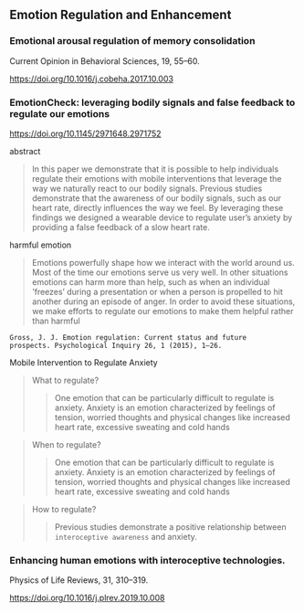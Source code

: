## Emotion Regulation and Enhancement

### Emotional arousal regulation of memory consolidation

Current Opinion in Behavioral Sciences, 19, 55–60. 

https://doi.org/10.1016/j.cobeha.2017.10.003





### EmotionCheck: leveraging bodily signals and false feedback to regulate our emotions

https://doi.org/10.1145/2971648.2971752

abstract

> In this paper we demonstrate that it is possible to help individuals regulate their emotions with mobile interventions that leverage the way we naturally react to our bodily signals. Previous studies demonstrate that the awareness of our bodily signals, such as our heart rate, directly influences the way we feel. By leveraging these findings we designed a wearable device to regulate user’s anxiety by providing a false feedback of a slow heart rate.

harmful emotion

>Emotions powerfully shape how we interact with the world around us. Most of the time our emotions serve us very well. In other situations emotions can harm more than help, such as when an individual ’freezes’ during a presentation or when a person is propelled to hit another during an episode of anger. In order to avoid these situations, we make efforts to regulate our emotions to make them helpful rather than harmful

```
Gross, J. J. Emotion regulation: Current status and future
prospects. Psychological Inquiry 26, 1 (2015), 1–26.
```

Mobile Intervention to Regulate Anxiety

> What to regulate?
>
> >One emotion that can be particularly difficult to regulate is anxiety. Anxiety is an emotion characterized by feelings of tension, worried thoughts and physical changes like increased heart rate, excessive sweating and cold hands

>When to regulate?
>
>>One emotion that can be particularly difficult to regulate is anxiety. Anxiety is an emotion characterized by feelings of tension, worried thoughts and physical changes like increased heart rate, excessive sweating and cold hands

>How to regulate?
>
>>Previous studies demonstrate a positive relationship between `interoceptive awareness` and anxiety.





### Enhancing human emotions with interoceptive technologies. 

Physics of Life Reviews, 31, 310–319. 

https://doi.org/10.1016/j.plrev.2019.10.008